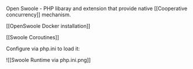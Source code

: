 Open Swoole - PHP libaray and extension that provide native [[Cooperative concurrency]] mechanism.

[[OpenSwoole Docker installation]]

[[Swoole Coroutines]]

Configure via php.ini to load it:

![[Swoole Runtime via php.ini.png]]